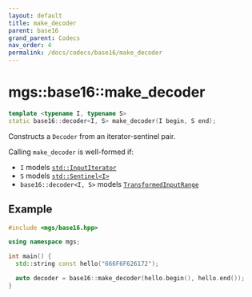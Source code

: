 ```yaml
---
layout: default
title: make_decoder
parent: base16
grand_parent: Codecs
nav_order: 4
permalink: /docs/codecs/base16/make_decoder
---
```


# mgs::base16::make_decoder

```cpp
template <typename I, typename S>
static base16::decoder<I, S> make_decoder(I begin, S end);
```

Constructs a `Decoder` from an iterator-sentinel pair.

Calling `make_decoder` is well-formed if:

* `I` models [`std::InputIterator`](https://en.cppreference.com/w/cpp/experimental/ranges/iterator/InputIterator)
* `S` models [`std::Sentinel<I>`](https://en.cppreference.com/w/cpp/experimental/ranges/iterator/Sentinel)
* `base16::decoder<I, S>` models [`TransformedInputRange`](/docs/concepts/transformed_input_range)

## Example

```cpp
#include <mgs/base16.hpp>

using namespace mgs;

int main() {
  std::string const hello("666F6F626172");

  auto decoder = base16::make_decoder(hello.begin(), hello.end());
}
```
